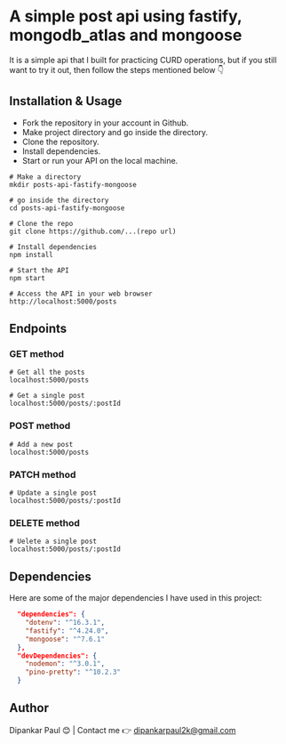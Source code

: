 # A simple post api using fastify, mongodb_atlas and mongoose

It is a simple api that I built for practicing CURD operations, but if you still want to try it out, then follow the steps mentioned below 👇

## Installation & Usage

- Fork the repository in your account in Github.
- Make project directory and go inside the directory.
- Clone the repository.
- Install dependencies.
- Start or run your API on the local machine.

```shell
# Make a directory
mkdir posts-api-fastify-mongoose

# go inside the directory
cd posts-api-fastify-mongoose

# Clone the repo
git clone https://github.com/...(repo url)

# Install dependencies
npm install

# Start the API
npm start

# Access the API in your web browser
http://localhost:5000/posts
```

## Endpoints

### GET method

```shell
# Get all the posts
localhost:5000/posts

# Get a single post
localhost:5000/posts/:postId
```

### POST method

```shell
# Add a new post
localhost:5000/posts
```

### PATCH method

```shell
# Update a single post
localhost:5000/posts/:postId
```

### DELETE method

```shell
# Uelete a single post
localhost:5000/posts/:postId
```

## Dependencies

Here are some of the major dependencies I have used in this project:

```json
  "dependencies": {
    "dotenv": "^16.3.1",
    "fastify": "^4.24.0",
    "mongoose": "^7.6.1"
  },
  "devDependencies": {
    "nodemon": "^3.0.1",
    "pino-pretty": "^10.2.3"
  }
```

## Author

Dipankar Paul 😊 | Contact me 👉 dipankarpaul2k@gmail.com 
